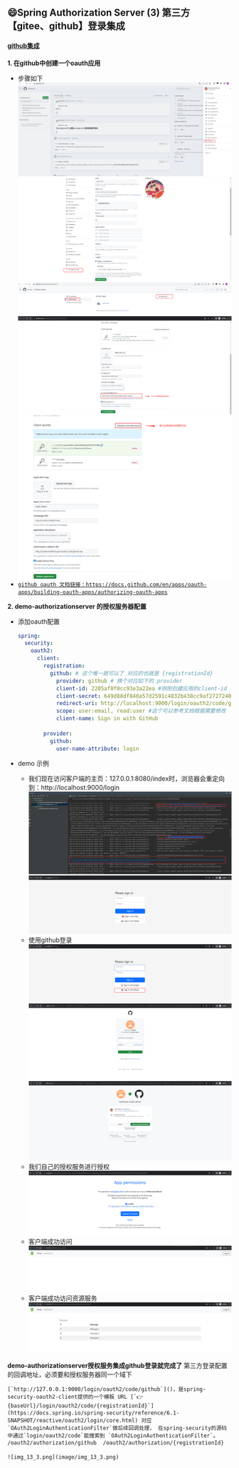 ## 😄Spring Authorization Server (3) 第三方【gitee、github】登录集成

#### [github集成](https://github.com/settings/developers)

**1. 在github中创建一个oauth应用**

  - 步骤如下
    ![img_12.png](image/img_12.png)
    ![img_13.png](image/img_13.png)
    ![img_13_1.png](image/img_13_1.png)
    ![img_13_2.png](image/img_13_2.png)
    ![img_13_2_1.png](image/img_13_2_1.png)
  - [`github oauth 文档链接：https://docs.github.com/en/apps/oauth-apps/building-oauth-apps/authorizing-oauth-apps`](https://docs.github.com/en/apps/oauth-apps/building-oauth-apps/authorizing-oauth-apps)

**2. demo-authorizationserver 的授权服务器配置**
  - 添加oauth配置
    ````yaml
    spring:
      security:
        oauth2:
          client:
            registration:
              github: # 这个唯一就可以了 对应的也就是 {registrationId}
                provider: github # 换个对应如下的 provider
                client-id: 2205af0f0cc93e3a22ea #刚刚创建应用的client-id
                client-secret: 649d88df840a57d2591c4832b438cc9af2727240 #刚刚创建应用的client-secret
                redirect-uri: http://localhost:9000/login/oauth2/code/github # 模板 `{baseUrl}/login/oauth2/code/{registrationId}`
                scope: user:email, read:user #这个可以参考文档根据需要修改
                client-name: Sign in with GitHub
    
            provider:
              github:
                user-name-attribute: login
    ````
  - demo 示例
  
    - 我们现在访问客户端的主页：127.0.0.1:8080/index时，浏览器会重定向到：http://localhost:9000/login
    ![img_12_4_1.png](image/img_12_4_1.png)
    ![img_12_4.png](image/img_12_4.png)  
    - 使用github登录
    ![img_12_5.png](image/img_12_5.png)
    ![img_12_6.png](image/img_12_6.png)
    ![img_12_7.png](image/img_12_7.png)
    - 我们自己的授权服务进行授权 
    ![img_12_8.png](image/img_12_8.png)
    - 客户端成功访问
    ![img_12_9.png](image/img_12_9.png) 
    - 客户端成功访问资源服务
    ![img_12_10.png](image/img_12_10.png)
    
**demo-authorizationserver授权服务集成github登录就完成了** 第三方登录配置的回调地址，必须要和授权服务器同一个域下



    [`http://127.0.0.1:9000/login/oauth2/code/github`]()，是spring-security-oauth2-client提供的一个模板 URL [`👉{baseUrl}/login/oauth2/code/{registrationId}`](https://docs.spring.io/spring-security/reference/6.1-SNAPSHOT/reactive/oauth2/login/core.html) 对应 `OAuth2LoginAuthenticationFilter`做后续回调处理， 在spring-security的源码中通过`login/oauth2/code`能搜索到 `OAuth2LoginAuthenticationFilter`。
    /oauth2/authorization/github  /oauth2/authorization/{registrationId}

    ![img_13_3.png](image/img_13_3.png)
  
